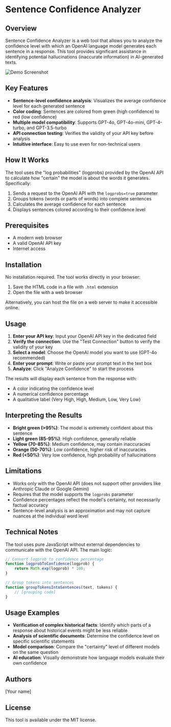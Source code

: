 # Sentence Confidence Analyzer

## Overview

Sentence Confidence Analyzer is a web tool that allows you to analyze the confidence level with which an OpenAI language model generates each sentence in a response. This tool provides significant assistance in identifying potential hallucinations (inaccurate information) in AI-generated texts.

![Demo Screenshot](https://example.com/screenshot.png)

## Key Features

- **Sentence-level confidence analysis**: Visualizes the average confidence level for each generated sentence
- **Color coding**: Sentences are colored from green (high confidence) to red (low confidence)
- **Multiple model compatibility**: Supports GPT-4o, GPT-4o-mini, GPT-4-turbo, and GPT-3.5-turbo
- **API connection testing**: Verifies the validity of your API key before analysis
- **Intuitive interface**: Easy to use even for non-technical users

## How It Works

The tool uses the "log probabilities" (logprobs) provided by the OpenAI API to calculate how "certain" the model is about the words it generates. Specifically:

1. Sends a request to the OpenAI API with the `logprobs=true` parameter
2. Groups tokens (words or parts of words) into complete sentences
3. Calculates the average confidence for each sentence
4. Displays sentences colored according to their confidence level

## Prerequisites

- A modern web browser
- A valid OpenAI API key
- Internet access

## Installation

No installation required. The tool works directly in your browser:

1. Save the HTML code in a file with `.html` extension
2. Open the file with a web browser

Alternatively, you can host the file on a web server to make it accessible online.

## Usage

1. **Enter your API key**: Input your OpenAI API key in the dedicated field
2. **Verify the connection**: Use the "Test Connection" button to verify the validity of your key
3. **Select a model**: Choose the OpenAI model you want to use (GPT-4o recommended)
4. **Enter your prompt**: Write or paste your prompt text in the text box
5. **Analyze**: Click "Analyze Confidence" to start the process

The results will display each sentence from the response with:
- A color indicating the confidence level
- A numerical confidence percentage
- A qualitative label (Very High, High, Medium, Low, Very Low)

## Interpreting the Results

- **Bright green (>95%)**: The model is extremely confident about this sentence
- **Light green (85-95%)**: High confidence, generally reliable
- **Yellow (70-85%)**: Medium confidence, may contain inaccuracies
- **Orange (50-70%)**: Low confidence, higher risk of inaccuracies
- **Red (<50%)**: Very low confidence, high probability of hallucinations

## Limitations

- Works only with the OpenAI API (does not support other providers like Anthropic Claude or Google Gemini)
- Requires that the model supports the `logprobs` parameter
- Confidence percentages reflect the model's certainty, not necessarily factual accuracy
- Sentence-level analysis is an approximation and may not capture nuances at the individual word level

## Technical Notes

The tool uses pure JavaScript without external dependencies to communicate with the OpenAI API. The main logic:

```javascript
// Convert logprob to confidence percentage
function logprobToConfidence(logprob) {
    return Math.exp(logprob) * 100;
}

// Group tokens into sentences
function groupTokensIntoSentences(text, tokens) {
    // [grouping code]
}
```

## Usage Examples

- **Verification of complex historical facts**: Identify which parts of a response about historical events might be less reliable
- **Analysis of scientific documents**: Determine the confidence level on specific scientific statements
- **Model comparison**: Compare the "certainty" level of different models on the same question
- **AI education**: Visually demonstrate how language models evaluate their own confidence

## Authors

[Your name]

## License

This tool is available under the MIT license.
